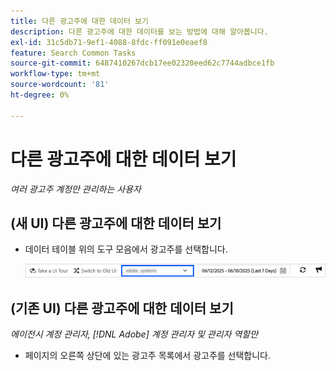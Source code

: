 ```yaml
---
title: 다른 광고주에 대한 데이터 보기
description: 다른 광고주에 대한 데이터를 보는 방법에 대해 알아봅니다.
exl-id: 31c5db71-9ef1-4088-8fdc-ff091e0eaef8
feature: Search Common Tasks
source-git-commit: 6487410267dcb17ee02320eed62c7744adbce1fb
workflow-type: tm+mt
source-wordcount: '81'
ht-degree: 0%

---
```


# 다른 광고주에 대한 데이터 보기

*여러 광고주 계정만 관리하는 사용자*

## (새 UI) 다른 광고주에 대한 데이터 보기

* 데이터 테이블 위의 도구 모음에서 광고주를 선택합니다.

  ![도구 모음의 광고주 선택기](/help/search-social-commerce/assets/advertiser-selector.png "도구 모음의 광고주 선택기")

## (기존 UI) 다른 광고주에 대한 데이터 보기

*에이전시 계정 관리자, [!DNL Adobe] 계정 관리자 및 관리자 역할만*

* 페이지의 오른쪽 상단에 있는 광고주 목록에서 광고주를 선택합니다.
